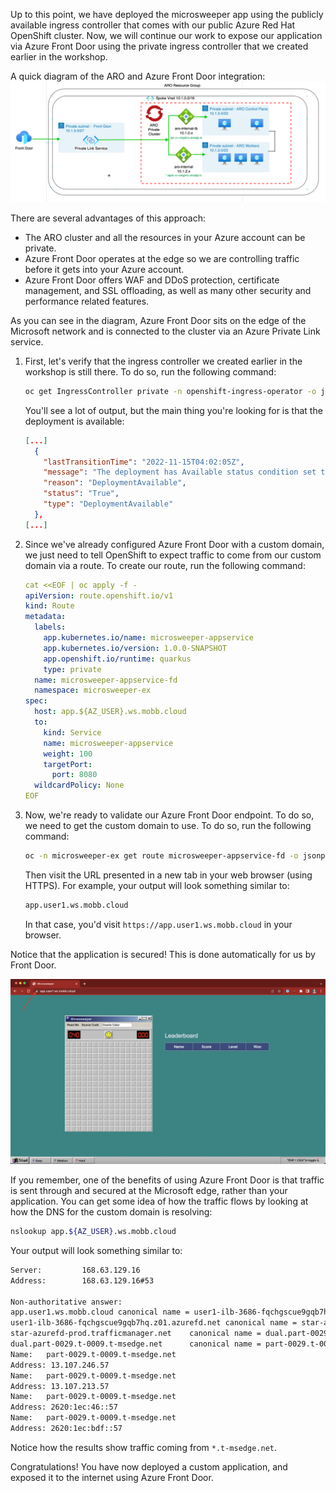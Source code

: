 Up to this point, we have deployed the microsweeper app using the publicly available ingress controller that comes with our public Azure Red Hat OpenShift cluster. Now, we will continue our work to expose our application via Azure Front Door using the private ingress controller that we created earlier in the workshop. 

A quick diagram of the ARO and Azure Front Door integration:
![ARO + Azure Front Door Diagram](images/aro-frontdoor.png)

There are several advantages of this approach:

* The ARO cluster and all the resources in your Azure account can be private.
* Azure Front Door operates at the edge so we are controlling traffic before it gets into your Azure account.
* Azure Front Door offers WAF and DDoS protection, certificate management, and SSL offloading, as well as many other security and performance related features.

As you can see in the diagram, Azure Front Door sits on the edge of the Microsoft network and is connected to the cluster via an Azure Private Link service.

1. First, let's verify that the ingress controller we created earlier in the workshop is still there. To do so, run the following command: 

    ```bash
    oc get IngressController private -n openshift-ingress-operator -o jsonpath='{.status.conditions}' | jq
    ```

    You'll see a lot of output, but the main thing you're looking for is that the deployment is available:

    ```json
    [...]
      {
        "lastTransitionTime": "2022-11-15T04:02:05Z",
        "message": "The deployment has Available status condition set to True",
        "reason": "DeploymentAvailable",
        "status": "True",
        "type": "DeploymentAvailable"
      },
    [...]
    ```

1. Since we've already configured Azure Front Door with a custom domain, we just need to tell OpenShift to expect traffic to come from our custom domain via a route. To create our route, run the following command:

    ```yaml
    cat <<EOF | oc apply -f -
    apiVersion: route.openshift.io/v1
    kind: Route
    metadata:
      labels:
        app.kubernetes.io/name: microsweeper-appservice
        app.kubernetes.io/version: 1.0.0-SNAPSHOT
        app.openshift.io/runtime: quarkus
        type: private
      name: microsweeper-appservice-fd
      namespace: microsweeper-ex
    spec:
      host: app.${AZ_USER}.ws.mobb.cloud
      to:
        kind: Service
        name: microsweeper-appservice
        weight: 100
        targetPort:
          port: 8080
      wildcardPolicy: None
    EOF
    ```

1. Now, we're ready to validate our Azure Front Door endpoint. To do so, we need to get the custom domain to use. To do so, run the following command:

    ```bash
    oc -n microsweeper-ex get route microsweeper-appservice-fd -o jsonpath='{.spec.host}'
    ```

    Then visit the URL presented in a new tab in your web browser (using HTTPS). For example, your output will look something similar to:

    ```bash
    app.user1.ws.mobb.cloud
    ```

    In that case, you'd visit `https://app.user1.ws.mobb.cloud` in your browser. 

Notice that the application is secured! This is done automatically for us by Front Door.
    
![Microsweeper App](../assets/images/microsweeper-secured.png)

If you remember, one of the benefits of using Azure Front Door is that traffic is sent through and secured at the Microsoft edge, rather than your application. You can get some idea of how the traffic flows by looking at how the DNS for the custom domain is resolving:

```bash
nslookup app.${AZ_USER}.ws.mobb.cloud
```

Your output will look something similar to:

```bash
Server:         168.63.129.16
Address:        168.63.129.16#53

Non-authoritative answer:
app.user1.ws.mobb.cloud canonical name = user1-ilb-3686-fqchgscue9gqb7hq.z01.azurefd.net.
user1-ilb-3686-fqchgscue9gqb7hq.z01.azurefd.net canonical name = star-azurefd-prod.trafficmanager.net.
star-azurefd-prod.trafficmanager.net    canonical name = dual.part-0029.t-0009.t-msedge.net.
dual.part-0029.t-0009.t-msedge.net      canonical name = part-0029.t-0009.t-msedge.net.
Name:   part-0029.t-0009.t-msedge.net
Address: 13.107.246.57
Name:   part-0029.t-0009.t-msedge.net
Address: 13.107.213.57
Name:   part-0029.t-0009.t-msedge.net
Address: 2620:1ec:46::57
Name:   part-0029.t-0009.t-msedge.net
Address: 2620:1ec:bdf::57
```

Notice how the results show traffic coming from `*.t-msedge.net`.

Congratulations! You have now deployed a custom application, and exposed it to the internet using Azure Front Door.
